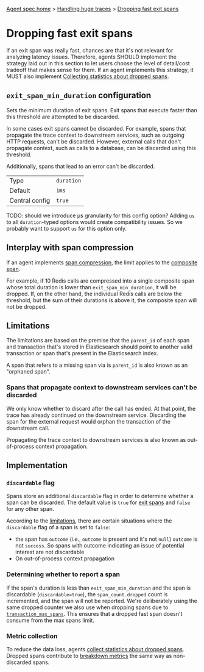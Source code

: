 [Agent spec home](README.md) > [Handling huge traces](tracing-spans-handling-huge-traces.md) > [Dropping fast exit spans](tracing-spans-drop-fast-exit.md)

# Dropping fast exit spans

If an exit span was really fast, chances are that it's not relevant for analyzing latency issues.
Therefore, agents SHOULD implement the strategy laid out in this section to let users choose the level of detail/cost tradeoff that makes sense for them.
If an agent implements this strategy, it MUST also implement [Collecting statistics about dropped spans](tracing-spans-dropped-stats.md).

## `exit_span_min_duration` configuration

Sets the minimum duration of exit spans.
Exit spans that execute faster than this threshold are attempted to be discarded.

In some cases exit spans cannot be discarded.
For example, spans that propagate the trace context to downstream services,
such as outgoing HTTP requests,
can't be discarded.
However, external calls that don't propagate context,
such as calls to a database, can be discarded using this threshold.

Additionally, spans that lead to an error can't be discarded.

|                |            |
|----------------|------------|
| Type           | `duration` |
| Default        | `1ms`      |
| Central config | `true`     |

TODO: should we introduce µs granularity for this config option?
Adding `us` to all `duration`-typed options would create compatibility issues.
So we probably want to support `us` for this option only.

## Interplay with span compression

If an agent implements [span compression](tracing-spans-compress.md),
the limit applies to the [composite span](tracing-spans-compress.md#composite-span).

For example, if 10 Redis calls are compressed into a single composite span whose total duration is lower than `exit_span_min_duration`,
it will be dropped.
If, on the other hand, the individual Redis calls are below the threshold,
but the sum of their durations is above it, the composite span will not be dropped.

## Limitations

The limitations are based on the premise that the `parent_id` of each span and transaction that's stored in Elasticsearch
should point to another valid transaction or span that's present in the Elasticsearch index.

A span that refers to a missing span via is `parent_id` is also known as an "orphaned span".

### Spans that propagate context to downstream services can't be discarded

We only know whether to discard after the call has ended.
At that point,
the trace has already continued on the downstream service.
Discarding the span for the external request would orphan the transaction of the downstream call.

Propagating the trace context to downstream services is also known as out-of-process context propagation.

## Implementation

### `discardable` flag

Spans store an additional `discardable` flag in order to determine whether a span can be discarded.
The default value is `true` for [exit spans](tracing-spans.md#exit-spans) and `false` for any other span.

According to the [limitations](#Limitations),
there are certain situations where the `discardable` flag of a span is set to `false`:
- the span has `outcome` (i.e., `outcome` is present and it's not `null`) `outcome` is not `success`.
  So spans with outcome indicating an issue of potential interest are not discardable 
- On out-of-process context propagation

### Determining whether to report a span

If the span's duration is less than `exit_span_min_duration` and the span is discardable (`discardable=true`),
the `span_count.dropped` count is incremented, and the span will not be reported.
We're deliberately using the same dropped counter we also use when dropping spans due to [`transaction_max_spans`](tracing-spans-limit.md#configuration-option-transaction_max_spans).
This ensures that a dropped fast span doesn't consume from the max spans limit.

### Metric collection

To reduce the data loss, agents [collect statistics about dropped spans](tracing-spans-dropped-stats.md).
Dropped spans contribute to [breakdown metrics](https://docs.google.com/document/d/1-_LuC9zhmva0VvLgtI0KcHuLzNztPHbcM0ZdlcPUl64#heading=h.ondan294nbpt) the same way as non-discarded spans.
